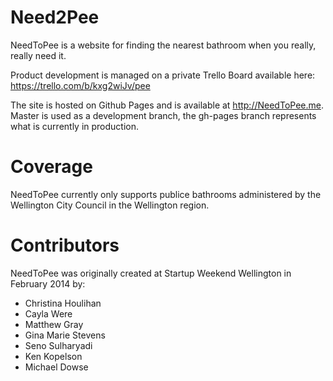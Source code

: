 Need2Pee
==================

NeedToPee is a website for finding the nearest bathroom when you really, really need it.

Product development is managed on a private Trello Board available here: https://trello.com/b/kxg2wiJv/pee

The site is hosted on Github Pages and is available at http://NeedToPee.me. Master is used as a development branch, the gh-pages branch represents what is currently in production.


Coverage
==================

NeedToPee currently only supports publice bathrooms administered by the Wellington City Council in the Wellington region.


Contributors
==================

NeedToPee was originally created at Startup Weekend Wellington in February 2014 by:

- Christina Houlihan
- Cayla Were
- Matthew Gray
- Gina Marie Stevens
- Seno Sulharyadi
- Ken Kopelson
- Michael Dowse
